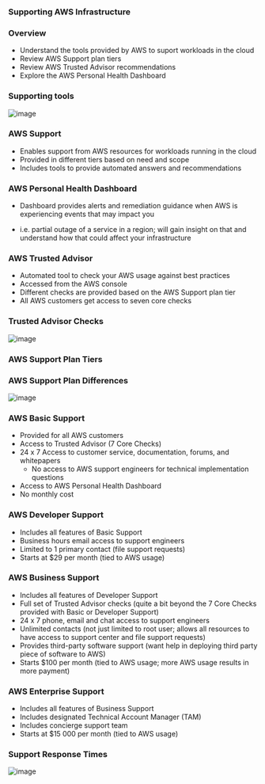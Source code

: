 ### Supporting AWS Infrastructure

### Overview

* Understand the tools provided by AWS to suport workloads in the cloud
* Review AWS Support plan tiers
* Review AWS Trusted Advisor recommendations
* Explore the AWS Personal Health Dashboard

### Supporting tools

![image](https://user-images.githubusercontent.com/114364831/214901624-4642c386-a98c-484e-8f36-21dde8511b52.png)

### AWS Support

* Enables support from AWS resources for workloads running in the cloud
* Provided in different tiers based on need and scope
* Includes tools to provide automated answers and recommendations

### AWS Personal Health Dashboard

* Dashboard provides alerts and remediation guidance when AWS is experiencing events that may impact you
- i.e. partial outage of a service in a region; will gain insight on that and understand how that could affect your infrastructure

### AWS Trusted Advisor

* Automated tool to check your AWS usage against best practices
* Accessed from the AWS console
* Different checks are provided based on the AWS Support plan tier
* All AWS customers get access to seven core checks

### Trusted Advisor Checks

![image](https://user-images.githubusercontent.com/114364831/214903143-f3259c2e-e017-43c0-8b61-a73960360b08.png)

### AWS Support Plan Tiers

### AWS Support Plan Differences

![image](https://user-images.githubusercontent.com/114364831/214903395-ca1e6c8b-b33c-41d8-a258-2bc9d5c80171.png)

### AWS Basic Support

* Provided for all AWS customers
* Access to Trusted Advisor (7 Core Checks)
* 24 x 7 Access to customer service, documentation, forums, and whitepapers
   * No access to AWS support engineers for technical implementation questions
* Access to AWS Personal Health Dashboard
* No monthly cost

### AWS Developer Support

* Includes all features of Basic Support
* Business hours email access to support engineers
* Limited to 1 primary contact (file support requests)
* Starts at $29 per month (tied to AWS usage)

### AWS Business Support

* Includes all features of Developer Support
* Full set of Trusted Advisor checks (quite a bit beyond the 7 Core Checks provided with Basic or Developer Support)
* 24 x 7 phone, email and chat access to support engineers
* Unlimited contacts (not just limited to root user; allows all resources to have access to support center and file support requests)
* Provides third-party software support (want help in deploying third party piece of software to AWS)
* Starts $100 per month (tied to AWS usage; more AWS usage results in more payment)

### AWS Enterprise Support

* Includes all features of Business Support
* Includes designated Technical Account Manager (TAM)
* Includes concierge support team
* Starts at $15 000 per month (tied to AWS usage)

### Support Response Times

![image](https://user-images.githubusercontent.com/114364831/214912079-f30c7447-12ee-4de1-8836-f1da569ac1ca.png)
